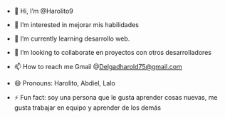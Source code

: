 - 👋 Hi, I’m @Harolito9
- 👀 I’m interested in mejorar mis habilidades 
- 🌱 I’m currently learning desarrollo web.
- 💞️ I’m looking to collaborate en proyectos con otros desarrolladores
- 📫 How to reach me Gmail @Delgadharold75@gmail.com

- 😄 Pronouns: Harolito, Abdiel, Lalo
- ⚡ Fun fact: soy una persona que le gusta aprender cosas nuevas, me gusta trabajar en equipo y aprender de los demás 

<!---
Harolito9/Harolito9 is a ✨ special ✨ repository because its `README.md` (this file) appears on your GitHub profile.
You can click the Preview link to take a look at your changes.
--->
